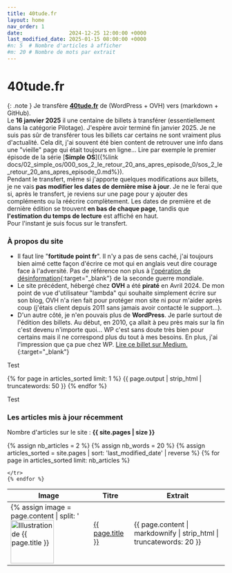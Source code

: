 ```yaml
---
title: 40tude.fr
layout: home
nav_order: 1
date:               2024-12-25 12:00:00 +0000
last_modified_date: 2025-01-15 08:00:00 +0000
#n: 5  # Nombre d'articles à afficher
#m: 20 # Nombre de mots par extrait
---
```



# 40tude.fr 

{: .note }
Je transfère [**40tude.fr**](https://www.40tude.fr/) de (WordPress + OVH) vers (markdown + GitHub).  
Le **16 janvier 2025** il une centaine de billets à transférer (essentiellement dans la catégorie Pilotage). J'espère avoir terminé fin janvier 2025. Je ne suis pas sûr de transférer tous les billets car certains ne sont vraiment plus d'actualité. Cela dit, j'ai souvent été bien content de retrouver une info dans une "vieille" page qui était toujours en ligne... Lire par exemple le premier épisode de la série [**Simple OS**]({%link docs/02_simple_os/000_sos_2_le_retour_20_ans_apres_episode_0/sos_2_le_retour_20_ans_apres_episode_0.md%}).     
Pendant le transfert, même si j'apporte quelques modifications aux billets, je ne vais **pas modifier les dates de dernière mise à jour**. Je ne le ferai que si, après le transfert, je reviens sur une page pour y ajouter des compléments ou la réécrire complètement. Les dates de première et de dernière édition se trouvent **en bas de chaque page**, tandis que **l'estimation du temps de lecture** est affiché en haut.  
Pour l'instant je suis focus sur le transfert.

### À propos du site   
* Il faut lire "**fortitude point fr**". Il n'y a pas de sens caché, j'ai toujours bien aimé cette façon d'écrire ce mot qui en anglais veut dire courage face à l'adversité. Pas de référence non plus à [l'opération de désinformation](https://fr.wikipedia.org/wiki/Op%C3%A9ration_Fortitude){:target="_blank"} de la seconde guerre mondiale.  
* Le site précédent, hébergé chez **OVH** a été **piraté** en Avril 2024. De mon point de vue d'utilisateur "lambda" qui souhaite simplement écrire sur son blog, OVH n'a rien fait pour protéger mon site ni pour m'aider après coup (j'étais client depuis 2011 sans jamais avoir contacté le support...).
* D'un autre côté, je n'en pouvais plus de **WordPress**. Je parle surtout de l'édition des billets. Au début, en 2010, ça allait à peu près mais sur la fin c'est devenu n'importe quoi...  WP c'est sans doute très bien pour certains mais il ne correspond plus du tout à mes besoins. En plus, j'ai l'impression que ça pue chez WP. [Lire ce billet sur Medium.](https://medium.com/notes-and-theories/this-man-controls-40-of-the-internet-and-its-a-problem-1b37a66e6185){:target="_blank"}




<!-- 
<p>Nombre d'articles du site : {{ site.pages | size }}</p>
{% for page in site.pages limit: 1 %}
  <p>{{ page.last_modified_date }}</p>
{% endfor %} 
-->

<!-- {{ page.output | strip_html | truncatewords: nb_words }} -->
<!-- {{ page.content | markdownify | strip_html | truncatewords: 20 }} -->

<p>Test</p>
{% for page in articles_sorted limit: 1 %}
{{ page.output | strip_html | truncatewords: 50 }}
{% endfor %}
<p>Test</p>

### Les articles mis à jour récemment 

Nombre d'articles sur le site : **{{ site.pages | size }}**

<table>
  <thead>
    <tr>
      <th>Image</th>
      <th>Titre</th>
      <th>Extrait</th>
    </tr>
  </thead>
  <tbody>
    {% assign nb_articles = 2 %}  
    {% assign nb_words = 20 %}  
    {% assign articles_sorted = site.pages | sort: 'last_modified_date' | reverse %}
    {% for page in articles_sorted limit: nb_articles %}
    <tr>
      <td>
        {% assign image = page.content | split: '<img src="' | last | split: '"' | first %}
        {% if image == page.content %} 
            {% assign image = '/assets/images/40tude_307.webp' %}
        {% endif %}
        {% assign page_dir = page.url | split: '/' | slice: 0, -1 | join: '/' | append: '/' %}
        <img src="{{ page_dir }}{{ image }}" alt="Illustration de {{ page.title }}" style="width: 100px; height: auto;">
      </td>
      <td>
        <a href="{{ page.url }}">{{ page.title }}</a>
      </td>
      <td>
        {{ page.content | markdownify | strip_html | truncatewords: 20 }}
      </td>

    </tr>
    {% endfor %}
  </tbody>
</table>
